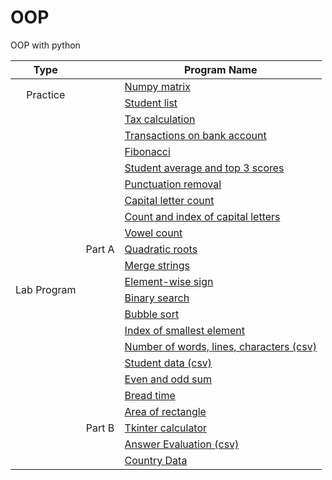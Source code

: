 
# OOP
OOP with python

<table>
<thead>
  <tr>
    <th>Type</th>
    <th></th>
    <th>Program Name</th>
  </tr>
</thead>
<tbody>
  <tr>
    <td rowspan="2" align="center">Practice</td>
    <td rowspan="2" align="center"></td>
    <td><a href="Year 2/Semester 3/OOP/Lab05.py">Numpy matrix</a></td>
  </tr>
  <tr>
    <td><a href="Year 2/Semester 3/OOP/Lab09.py">Student list</a></td>
  </tr>
  <tr>
    <td rowspan="22" align="center">Lab Program</td>
    <td rowspan="17" align="center">Part A</td>
    <td><a href="Year 2/Semester 3/OOP/Lab01.py">Tax calculation</a></td>
  </tr>
  <tr>
    <td><a href="Year 2/Semester 3/OOP/bank.py">Transactions on bank account</a></td>
  </tr>
  <tr>
    <td><a href="Year 2/Semester 3/OOP/Lab02.py">Fibonacci</a></td>
  </tr>
  <tr>
    <td><a href="Year 2/Semester 3/OOP/Lab12.py">Student average and top 3 scores</a></td>
  </tr>
  <tr>
    <td><a href="Year 2/Semester 3/OOP/Lab06.py">Punctuation removal</a></td>
  </tr>
  <tr>
    <td><a href="Year 2/Semester 3/OOP/Lab07.py">Capital letter count</a></td>
  </tr>
  <tr>
    <td><a href="Year 2/Semester 3/OOP/Lab11.py">Count and index of capital letters</a></td>
  </tr>
  <tr>
    <td><a href="Year 2/Semester 3/OOP/Lab10.py">Vowel count</a></td>
  </tr>
  <tr>
    <td><a href="Year 2/Semester 3/OOP/Lab04.py">Quadratic roots</a></td>
  </tr>
  <tr>
    <td><a href="Year 2/Semester 3/OOP/8merge.py">Merge strings</a></td>
  </tr>
  <tr>
    <td><a href="Year 2/Semester 3/OOP/10elementwise.py">Element-wise sign</a></td>
  </tr>
  <tr>
    <td><a href="Year 2/Semester 3/OOP/Lab08.py">Binary search</a></td>
  </tr>
  <tr>
    <td><a href="Year 2/Semester 3/OOP/11bubble.py">Bubble sort</a></td>
  </tr>
  <tr>
    <td><a href="Year 2/Semester 3/OOP/12index.py">Index of smallest element</a></td>
  </tr>
  <tr>
    <td><a href="Year 2/Semester 3/OOP/13words.py">Number of words, lines, characters (csv)</a></td>
  </tr>
  <tr>
    <td><a href="Year 2/Semester 3/OOP/14studmarks.py">Student data (csv)</a></td>
  </tr>
  <tr>
    <td><a href="Year 2/Semester 3/OOP/Lab03.py">Even and odd sum</a></td>
  </tr>
  <tr>
    <td rowspan="5" align="center">Part B</td>
    <td><a href="Year 2/Semester 3/OOP/breadtime.py">Bread time</a></td>
  </tr>
  <tr>
    <td><a href="Year 2/Semester 3/OOP/rectarea.py">Area of rectangle</a></td>
  </tr>
  <tr>
    <td><a href="Year 2/Semester 3/OOP/calculator.py">Tkinter calculator</a></td>
  </tr>
  <tr>
    <td><a href="Year 2/Semester 3/OOP/18keys.py">Answer Evaluation (csv)</a></td>
  </tr>
  <tr>
    <td><a href="Year 2/Semester 3/OOP/20country.py">Country Data</a></td>
  </tr>
  
  

  
  

  
  
  
  







</tbody>
</table>
